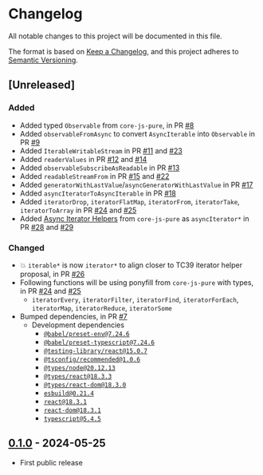# Changelog

All notable changes to this project will be documented in this file.

The format is based on [Keep a Changelog](https://keepachangelog.com/en/1.0.0/),
and this project adheres to [Semantic Versioning](https://semver.org/spec/v2.0.0.html).

## [Unreleased]

### Added

- Added typed `Observable` from `core-js-pure`, in PR [#8](https://github.com/compulim/iter-fest/pull/8)
- Added `observableFromAsync` to convert `AsyncIterable` into `Observable` in PR [#9](https://github.com/compulim/iter-fest/pull/9)
- Added `IterableWritableStream` in PR [#11](https://github.com/compulim/iter-fest/pull/11) and [#23](https://github.com/compulim/iter-fest/pull/23)
- Added `readerValues` in PR [#12](https://github.com/compulim/iter-fest/pull/12) and [#14](https://github.com/compulim/iter-fest/pull/14)
- Added `observableSubscribeAsReadable` in PR [#13](https://github.com/compulim/iter-fest/pull/13)
- Added `readableStreamFrom` in PR [#15](https://github.com/compulim/iter-fest/pull/15) and [#22](https://github.com/compulim/iter-fest/pull/22)
- Added `generatorWithLastValue`/`asyncGeneratorWithLastValue` in PR [#17](https://github.com/compulim/iter-fest/pull/17)
- Added `asyncIteratorToAsyncIterable` in PR [#18](https://github.com/compulim/iter-fest/pull/18)
- Added `iteratorDrop`, `iteratorFlatMap`, `iteratorFrom`, `iteratorTake`, `iteratorToArray` in PR [#24](https://github.com/compulim/iter-fest/pull/24) and [#25](https://github.com/compulim/iter-fest/pull/25)
- Added [Async Iterator Helpers](https://github.com/tc39/proposal-async-iterator-helpers) from `core-js-pure` as `asyncIterator*` in PR [#28](https://github.com/compulim/iter-fest/pull/28) and [#29](https://github.com/compulim/iter-fest/pull/29)

### Changed

- 💥 `iterable*` is now `iterator*` to align closer to TC39 iterator helper proposal, in PR [#26](https://github.com/compulim/iter-fest/pull/26)
- Following functions will be using ponyfill from `core-js-pure` with types, in PR [#24](https://github.com/compulim/iter-fest/pull/24) and [#25](https://github.com/compulim/iter-fest/pull/25)
   - `iteratorEvery`, `iteratorFilter`, `iteratorFind`, `iteratorForEach`, `iteratorMap`, `iteratorReduce`, `iteratorSome`
- Bumped dependencies, in PR [#7](https://github.com/compulim/iter-fest/pull/7)
   - Development dependencies
      - [`@babel/preset-env@7.24.6`](https://npmjs.com/package/@babel/preset-env/v/7.24.6)
      - [`@babel/preset-typescript@7.24.6`](https://npmjs.com/package/@babel/preset-typescript/v/7.24.6)
      - [`@testing-library/react@15.0.7`](https://npmjs.com/package/@testing-library/react/v/15.0.7)
      - [`@tsconfig/recommended@1.0.6`](https://npmjs.com/package/@tsconfig/recommended/v/1.0.6)
      - [`@types/node@20.12.13`](https://npmjs.com/package/@types/node/v/20.12.13)
      - [`@types/react@18.3.3`](https://npmjs.com/package/@types/react/v/18.3.3)
      - [`@types/react-dom@18.3.0`](https://npmjs.com/package/@types/react-dom/v/18.3.0)
      - [`esbuild@0.21.4`](https://npmjs.com/package/esbuild/v/0.21.4)
      - [`react@18.3.1`](https://npmjs.com/package/react/v/18.3.1)
      - [`react-dom@18.3.1`](https://npmjs.com/package/react-dom/v/18.3.1)
      - [`typescript@5.4.5`](https://npmjs.com/package/typescript/v/5.4.5)

## [0.1.0] - 2024-05-25

- First public release

[0.1.0]: https://github.com/compulim/iter-fest/releases/tag/v0.1.0
